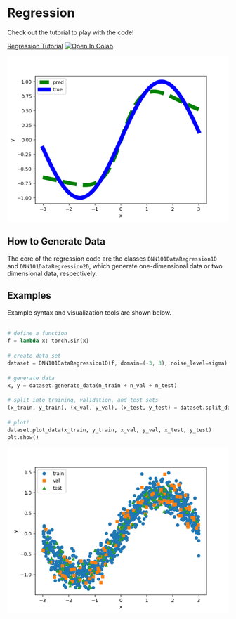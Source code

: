 # Regression

Check out the tutorial to play with the code! 

[Regression Tutorial](https://github.com/elizabethnewman/dnn101/blob/main/dnn101/regression/DNN101_Regression.ipynb) [![Open In Colab](https://colab.research.google.com/assets/colab-badge.svg)](https://colab.research.google.com/github/elizabethnewman/dnn101/blob/main/dnn101/regression/DNN101_Regression.ipynb)

![Regression Prediction](../../docs/figs/getting_started_regression_prediction.png)

## How to Generate Data

The core of the regression code are the classes ```DNN101DataRegression1D``` and ```DNN101DataRegression2D```, which generate one-dimensional data or two dimensional data, respectively.   


## Examples
Example syntax and visualization tools are shown below.

```python

# define a function
f = lambda x: torch.sin(x)

# create data set
dataset = DNN101DataRegression1D(f, domain=(-3, 3), noise_level=sigma)

# generate data
x, y = dataset.generate_data(n_train + n_val + n_test)

# split into training, validation, and test sets
(x_train, y_train), (x_val, y_val), (x_test, y_test) = dataset.split_data(x, y, n_train=n_train, n_val=n_val)

# plot!
dataset.plot_data(x_train, y_train, x_val, y_val, x_test, y_test)
plt.show()
```

![Regression Data](../../docs/figs/getting_started_regression_data.png)


